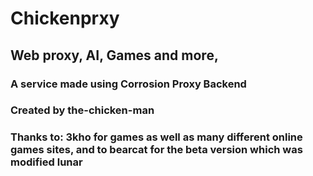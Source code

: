 # Chickenprxy


## Web proxy, AI, Games and more, 



### A service made using Corrosion Proxy Backend
### Created by the-chicken-man
### Thanks to: 3kho for games as well as many different online games sites, and to bearcat for the beta version which was modified lunar
